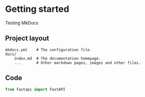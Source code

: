 # Getting started

Testing MkDocs

## Project layout

    mkdocs.yml    # The configuration file.
    docs/
        index.md  # The documentation homepage.
        ...       # Other markdown pages, images and other files.

## Code

```python title='test.py' linenums='1'
from fastapi import FastAPI
```
